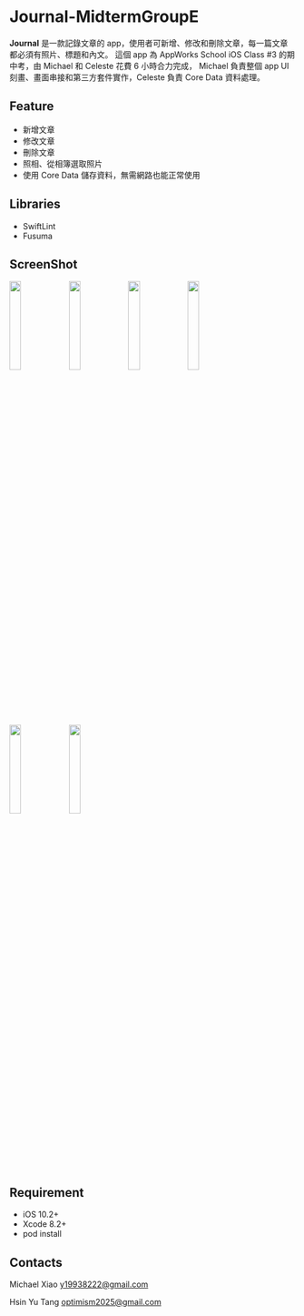 # Journal-MidtermGroupE

**Journal** 是一款記錄文章的 app，使用者可新增、修改和刪除文章，每一篇文章都必須有照片、標題和內文。
這個 app 為 AppWorks School iOS Class #3 的期中考，由 Michael 和 Celeste 花費 6 小時合力完成，
Michael 負責整個 app UI刻畫、畫面串接和第三方套件實作，Celeste 負責 Core Data 資料處理。
## Feature
* 新增文章
* 修改文章
* 刪除文章
* 照相、從相簿選取照片
* 使用 Core Data 儲存資料，無需網路也能正常使用
## Libraries
* SwiftLint
* Fusuma
## ScreenShot
<img src="https://github.com/CelesteTang/Journal-MidtermGroupE/blob/master/ScreenShots/1.png?raw=true" width="20%" height="20%">
<img src="https://github.com/CelesteTang/Journal-MidtermGroupE/blob/master/ScreenShots/2.png?raw=true" width="20%" height="20%">
<img src="https://github.com/CelesteTang/Journal-MidtermGroupE/blob/master/ScreenShots/3.png?raw=true" width="20%" height="20%">
<img src="https://github.com/CelesteTang/Journal-MidtermGroupE/blob/master/ScreenShots/4.png?raw=true" width="20%" height="20%">
<img src="https://github.com/CelesteTang/Journal-MidtermGroupE/blob/master/ScreenShots/5.png?raw=true" width="20%" height="20%">
<img src="https://github.com/CelesteTang/Journal-MidtermGroupE/blob/master/ScreenShots/6.png?raw=true" width="20%" height="20%">

## Requirement
* iOS 10.2+
* Xcode 8.2+
* pod install
## Contacts
Michael Xiao
<y19938222@gmail.com>

Hsin Yu Tang
<optimism2025@gmail.com>
